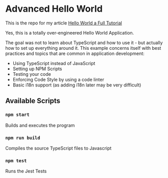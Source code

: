 # Advanced Hello World

This is the repo for my article
[Hello World a Full Tutorial](https://nealbuerger.com/2019/10/Hello-World.html)

Yes, this is a totally over-engineered Hello World Application.

The goal was not to learn about TypeScript and how to use it - but actually how to set up everything around it.
This example concerns itself with best practices and topics that are common in application development:

* Using TypeScript instead of JavaScript
* Setting up NPM Scripts
* Testing your code
* Enforcing Code Style by using a code linter
* Basic i18n support (as adding i18n later may be very difficult)

## Available Scripts

### `npm start`
Builds and executes the program

### `npm run build`
Compiles the source TypeScript files to Javascript

### `npm test`
Runs the Jest Tests
